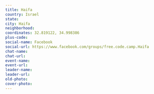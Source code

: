 ```yaml
---
title: Haifa
country: Israel
state: 
city: Haifa
neighborhood: 
coordinates: 32.819122, 34.998386
plus-code:
social-name: Facebook
social-url: https://www.facebook.com/groups/free.code.camp.Haifa
chat-name:
chat-url:
event-name:
event-url:
leader-name:
leader-url:
old-photo: 
cover-photo:
---
```

